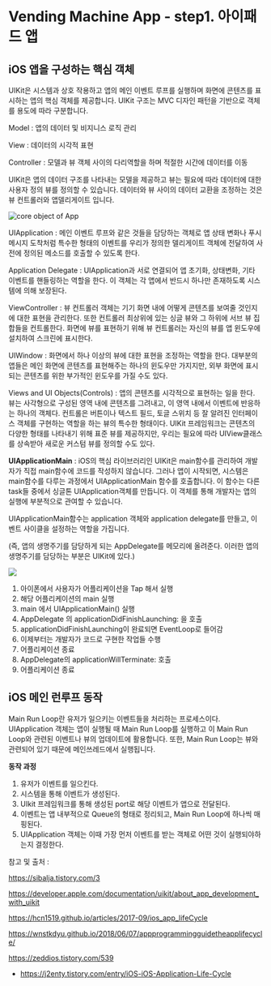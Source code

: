 # Vending Machine App - step1. 아이패드 앱



## iOS 앱을 구성하는 핵심 객체 

UIKit은 시스템과 상호 작용하고 앱의 메인 이벤트 루프를 실행하며 화면에 콘텐츠를 표시하는 앱의 핵심 객체를 제공합니다. UIKit 구조는 MVC 디자인 패턴을 기반으로 객체를 용도에 따라 구분합니다. 

Model : 앱의 데이터 및 비지니스 로직 관리

View : 데이터의 시각적 표현

Controller : 모델과 뷰 객체 사이의 다리역할을 하며 적절한 시간에 데이터를 이동

UIKit은 앱의 데이터 구조를 나타내는 모델을 제공하고 뷰는 필요에 따라 데이터에 대한 사용자 정의 뷰를 정의할 수 있습니다. 데이터와 뷰 사이의 데이터 교환을 조정하는 것은 뷰 컨트롤러와 앱델리게이트 입니다. 

<img alt="core object of App" src="https://docs-assets.developer.apple.com/published/4e7c26b6ad/ff7aa08f-4857-44ce-88d5-7dacbef84509.png">

UIApplication : 메인 이벤트 루프와 같은 것들을 담당하는 객체로 앱 상태 변화나 푸시 메시지 도착처럼 특수한 형태의 이벤트를 우리가 정의한 델리게이트 객체에 전달하여 사전에 정의된 메소드를 호출할 수 있도록 한다.

Application Delegate : UIApplication과 서로 연결되어 앱 초기화, 상태변화, 기타 이벤트를 핸들링하는 역할을 한다. 이 객체는 각 앱에서 반드시 하나만 존재하도록 시스템에 의해 보장된다. 

ViewController : 뷰 컨트롤러 객체는 기기 화면 내에 어떻게 콘텐츠를 보여줄 것인지에 대한 표현을 관리한다. 또한 컨트롤러 최상위에 있는 싱글 뷰와 그 하위에 서브 뷰 집합들을 컨트롤한다. 화면에 뷰를 표현하기 위해 뷰 컨트롤러는 자신의 뷰를 앱 윈도우에 설치하여 스크린에 표시한다. 

UIWindow : 화면에서 하나 이상의 뷰에 대한 표현을 조정하는 역할을 한다. 대부분의 앱들은 메인 화면에 콘텐츠를 표현해주는 하나의 윈도우만 가지지만, 외부 화면에 표시되는 콘텐츠를 위한 부가적인 윈도우를 가질 수도 있다. 

Views and UI Objects(Controls) : 앱의 콘텐츠를 시각적으로 표현하는 일을 한다. 뷰는 사각형으로 구성된 영역 내에 콘텐츠를 그려내고, 이 영역 내에서 이벤트에 반응하는 하나의 객체다. 컨트롤은 버튼이나 텍스트 필드, 토글 스위치 등 잘 알려진 인터페이스 객체를 구현하는 역할을 하는 뷰의 특수한 형태이다.
 UIKit 프레임워크는 콘텐츠의 다양한 형태를 나타내기 위해 표준 뷰를 제공하지만, 우리는 필요에 따라 UIView클래스를 상속받아 새로운 커스텀 뷰를 정의할 수도 있다.



**UIApplicationMain** : iOS의 핵심 라이브러리인 UIKit은 main함수를 관리하여 개발자가 직접 main함수에 코드를 작성하지 않습니다. 그러나 앱이 시작되면, 시스템은 main함수를 다루는 과정에서 UIApplicationMain 함수를 호출합니다. 이 함수는 다른 task들 중에서 싱글톤 UIApplication객체를 만듭니다. 이 객체를 통해 개발자는 앱의 실행에 부분적으로 관여할 수 있습니다. 

UIApplicationMain함수는 application 객체와 application delegate를 만들고, 이벤트 사이클을 설정하는 역할을 가집니다. 

(즉, 앱의 생명주기를 담당하게 되는 AppDelegate를 메모리에 올려준다. 이러한 앱의 생명주기를 담당하는 부분은 UIKit에 있다.)

<img src="https://user-images.githubusercontent.com/31604976/60859772-cb17e380-a24e-11e9-8eb0-d17e52e6ada8.png">

1. 아이폰에서 사용자가 어플리케이션을 Tap 해서 실행
 2. 해당 어플리케이션의 main 실행
 3. main 에서 UIApplicationMain() 실행 
 4. AppDelegate 의 applicationDidFinishLaunching: 을 호출
 5. applicationDidFinishLaunching이 완료되면  EventLoop로 들어감
 6. 이제부터는 개발자가 코드로 구현한 작업들 수행
 7. 어플리케이션 종료
 8. AppDelegate의 applicationWillTerminate: 호출
 9. 어플리케이션 종료



## iOS 메인 런루프 동작

Main Run Loop란 유저가 일으키는 이벤트들을 처리하는 프로세스이다. UIApplication 객체는 앱이 실행될 때 Main Run Loop를 실행하고 이 Main Run Loop와 관련된 이벤트나 뷰의 업데이트에 활용합니다. 또한, Main Run Loop는 뷰와 관련되어 있기 때문에 메인쓰레드에서 실행됩니다.

**동작 과정**

1. 유저가 이벤트를 일으킨다.
2. 시스템을 통해 이벤트가 생성된다.
3. UIkit 프레임워크를 통해 생성된 port로 해당 이벤트가 앱으로 전달된다.
4. 이벤트는 앱 내부적으로 Queue의 형태로 정리되고, Main Run Loop에 하나씩 매핑된다.
5. UIApplication 객체는 이때 가장 먼저 이벤트를 받는 객체로 어떤 것이 실행되야하는지 결정한다.



참고 및 출처 :

https://sibalja.tistory.com/3

https://developer.apple.com/documentation/uikit/about_app_development_with_uikit

https://hcn1519.github.io/articles/2017-09/ios_app_lifeCycle

https://wnstkdyu.github.io/2018/06/07/appprogrammingguidetheapplifecycle/

https://zeddios.tistory.com/539

* https://j2enty.tistory.com/entry/iOS-iOS-Application-Life-Cycle